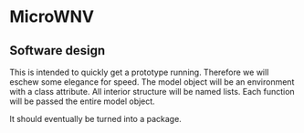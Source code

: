 # MicroWNV

## Software design

This is intended to quickly get a prototype running. Therefore we will eschew some
elegance for speed. The model object will be an environment with a class attribute.
All interior structure will be named lists. Each function will be passed the entire
model object.

It should eventually be turned into a package.
